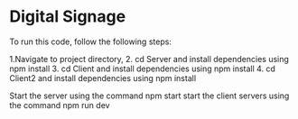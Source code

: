 # Digital Signage

To run this code, follow the following steps:

1.Navigate to project directory, 2. cd Server and install dependencies using npm install 3. cd Client and install dependencies using npm install 4. cd Client2 and install dependencies using npm install

Start the server using the command npm start
start the client servers using the command npm run dev
